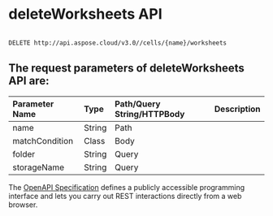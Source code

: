 # **deleteWorksheets API**

 

```bash

DELETE http://api.aspose.cloud/v3.0//cells/{name}/worksheets

```

## The request parameters of **deleteWorksheets** API are: 

| Parameter Name | Type | Path/Query String/HTTPBody | Description | 
| :- | :- | :- |:- | 
|name|String|Path||
|matchCondition|Class|Body||
|folder|String|Query||
|storageName|String|Query||


The [OpenAPI Specification](https://reference.aspose.cloud/cells/#/WorksheetsController/DeleteWorksheets) defines a publicly accessible programming interface and lets you carry out REST interactions directly from a web browser.
